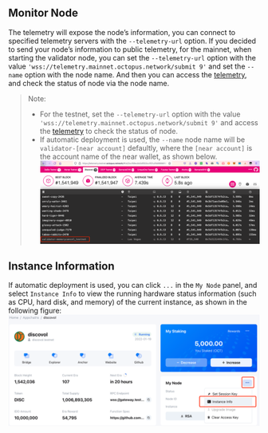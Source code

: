 ## Monitor Node

The telemetry will expose the node’s information, you can connect to specified telemetry servers with the `--telemetry-url` option. If you decided to send your node’s information to public telemetry, for the mainnet, when starting the validator node, you can set the `--telemetry-url` option with the value `'wss://telemetry.mainnet.octopus.network/submit 9'` and set the `--name` option with the node name. And then you can access the [telemetry](https://telemetry.mainnet.octopus.network/), and check the status of node via the node name.

> Note:
> * For the testnet, set the `--telemetry-url` option with the value `'wss://telemetry.mainnet.octopus.network/submit 9'` and access the [telemetry](https://telemetry.testnet.octopus.network/) to check the status of node.
> * If automatic deployment is used, the `--name` node name will be `validator-[near account]` defaultly, where the `[near account]` is the account name of the near wallet, as shown below.
![telemetry](../images/maintain/telemetry.png)

## Instance Information

If automatic deployment is used, you can click `...` in the `My Node` panel, and select `Instance Info` to view the running hardware status information (such as CPU, hard disk, and memory) of the current instance, as shown in the following figure:
![instance](../images/maintain/instance_info.png)
